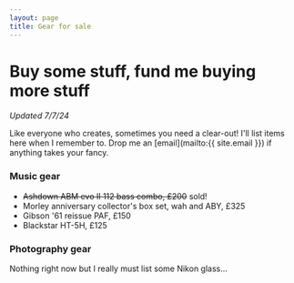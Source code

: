 ```yaml
---
layout: page
title: Gear for sale
---
```


# Buy some stuff, fund me buying more stuff

*Updated 7/7/24*

Like everyone who creates, sometimes you need a clear-out! I'll list items here when I remember to. Drop me an [email](mailto:{{ site.email }}) if anything takes your fancy.

### Music gear

* ~~Ashdown ABM evo II 112 bass combo, £200~~ sold!
* Morley anniversary collector's box set, wah and ABY, £325
* Gibson '61 reissue PAF, £150
* Blackstar HT-5H, £125

### Photography gear

Nothing right now but I really must list some Nikon glass...